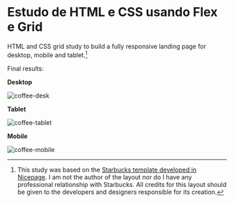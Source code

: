 # Estudo de HTML e CSS usando Flex e Grid

HTML and CSS grid study to build a fully responsive landing page for desktop, mobile and tablet.[^note]

Final results:

**Desktop**

![coffee-desk](https://user-images.githubusercontent.com/93284539/145401926-5addcfeb-225e-4188-869e-9c5b3e513095.png)

**Tablet**

![coffee-tablet](https://user-images.githubusercontent.com/93284539/145401958-989710ea-bff6-4515-9f16-83e0fb043181.png)

**Mobile**

![coffee-mobile](https://user-images.githubusercontent.com/93284539/145401972-55a1fdb4-aeed-4bd7-b721-8c087a8466ab.png)


[^note]:This study was based on the [Starbucks template developed in Nicepage](https://nicepage.com/pt/ht/17223/cafe-starbucks-modelo-html). I am not the author of the layout nor do I have any professional relationship with Starbucks. All credits for this layout should be given to the developers and designers responsible for its creation.
